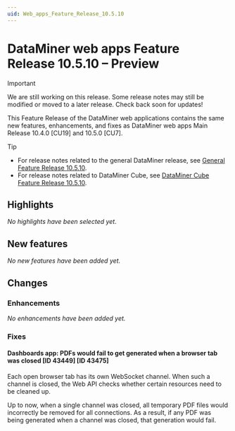 ```yaml
---
uid: Web_apps_Feature_Release_10.5.10
---
```


# DataMiner web apps Feature Release 10.5.10 – Preview

> [!IMPORTANT]
> We are still working on this release. Some release notes may still be modified or moved to a later release. Check back soon for updates!

This Feature Release of the DataMiner web applications contains the same new features, enhancements, and fixes as DataMiner web apps Main Release 10.4.0 [CU19] and 10.5.0 [CU7].

> [!TIP]
>
> - For release notes related to the general DataMiner release, see [General Feature Release 10.5.10](xref:General_Feature_Release_10.5.10).
> - For release notes related to DataMiner Cube, see [DataMiner Cube Feature Release 10.5.10](xref:Cube_Feature_Release_10.5.10).

## Highlights

*No highlights have been selected yet.*

## New features

*No new features have been added yet.*

## Changes

### Enhancements

*No enhancements have been added yet.*

### Fixes

#### Dashboards app: PDFs would fail to get generated when a browser tab was closed [ID 43449] [ID 43475]

<!-- MR 10.4.0 [CU18] / 10.5.0 [CU6] - FR 10.5.9 - note that 43475 reverts the RN in 10.5.9, and it was then added again in 10.5.10 without a separate record -->

Each open browser tab has its own WebSocket channel. When such a channel is closed, the Web API checks whether certain resources need to be cleaned up.

Up to now, when a single channel was closed, all temporary PDF files would incorrectly be removed for all connections. As a result, if any PDF was being generated when a channel was closed, that generation would fail.
